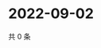 # 2022-09-02

共 0 条

<!-- BEGIN WEIBO -->
<!-- 最后更新时间 Fri Sep 02 2022 07:01:18 GMT+0800 (China Standard Time) -->

<!-- END WEIBO -->
